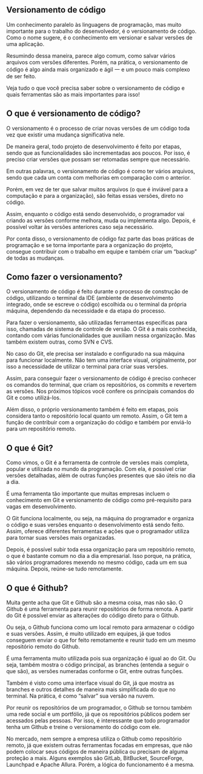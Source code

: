 ## Versionamento de código

Um conhecimento paralelo às linguagens de programação, mas muito importante para o trabalho do desenvolvedor, é o versionamento de código. Como o nome sugere, é o conhecimento em versionar e salvar versões de uma aplicação. 

Resumindo dessa maneira, parece algo comum, como salvar vários arquivos com versões diferentes. Porém, na prática, o versionamento de código é algo ainda mais organizado e ágil 一 e um pouco mais complexo de ser feito. 

Veja tudo o que você precisa saber sobre o versionamento de código e quais ferramentas são as mais importantes para isso! 

## O que é versionamento de código?

O versionamento é o processo de criar novas versões de um código toda vez que existir uma mudança significativa nele.

De maneira geral, todo projeto de desenvolvimento é feito por etapas, sendo que as funcionalidades são incrementadas aos poucos. Por isso, é preciso criar versões que possam ser retomadas sempre que necessário. 

Em outras palavras, o versionamento de código é como ter vários arquivos, sendo que cada um conta com melhorias em comparação com o anterior. 

Porém, em vez de ter que salvar muitos arquivos (o que é inviável para a computação e para a organização), são feitas essas versões, direto no código.  

Assim, enquanto o código está sendo desenvolvido, o programador vai criando as versões conforme melhora, muda ou implementa algo. Depois, é possível voltar às versões anteriores caso seja necessário. 

Por conta disso, o versionamento de código faz parte das boas práticas de programação e se torna importante para a organização do projeto, consegue contribuir com o trabalho em equipe e também criar um “backup” de todas as mudanças. 

## Como fazer o versionamento?

O versionamento de código é feito durante o processo de construção de código, utilizando o terminal da IDE (ambiente de desenvolvimento integrado, onde se escreve o código) escolhida ou o terminal da própria máquina, dependendo da necessidade e da etapa do processo. 

Para fazer o versionamento, são utilizadas ferramentas específicas para isso, chamadas de sistema de controle de versão. O Git é a mais conhecida, contando com várias funcionalidades que auxiliam nessa organização. Mas também existem outras, como SVN e CVS.  

No caso do Git, ele precisa ser instalado e configurado na sua máquina para funcionar localmente. Não tem uma interface visual, originalmente, por isso a necessidade de utilizar o terminal para criar suas versões.  

Assim, para conseguir fazer o versionamento de código é preciso conhecer os comandos do terminal, que criam os repositórios, os commits e revertem as versões. Nos próximos tópicos você confere os principais comandos do Git e como utilizá-los.  

Além disso, o próprio versionamento também é feito em etapas, pois considera tanto o repositório local quanto um remoto. Assim, o Git tem a função de contribuir com a organização do código e também por enviá-lo para um repositório remoto.  

## O que é Git?

Como vimos, o Git é a ferramenta de controle de versões mais completa, popular e utilizada no mundo da programação. Com ela, é possível criar versões detalhadas, além de outras funções presentes que são úteis no dia a dia. 

É uma ferramenta tão importante que muitas empresas incluem o conhecimento em Git e versionamento de código como pré-requisito para vagas em desenvolvimento. 

O Git funciona localmente, ou seja, na máquina do programador e organiza o código e suas versões enquanto o desenvolvimento está sendo feito. Assim, oferece diferentes ferramentas e ações que o programador utiliza para tornar suas versões mais organizadas.   

Depois, é possível subir toda essa organização para um repositório remoto, o que é bastante comum no dia a dia empresarial. Isso porque, na prática, são vários programadores mexendo no mesmo código, cada um em sua máquina. Depois, reúne-se tudo remotamente. 

## O que é Github?

Muita gente acha que Git e Github são a mesma coisa, mas não são. O Github é uma ferramenta para reunir repositórios de forma remota. A partir do Git é possível enviar as alterações do código direto para o Github. 

Ou seja, o Github funciona como um local remoto para armazenar o código e suas versões. Assim, é muito utilizado em equipes, já que todos conseguem enviar o que for feito remotamente e reunir tudo em um mesmo repositório remoto do Github. 

É uma ferramenta muito utilizada pois sua organização é igual ao do Git. Ou seja, também mostra o código principal, as branches (entenda a seguir o que são), as versões numeradas conforme o Git, entre outras funções.  

Também é visto como uma interface visual do Git, já que mostra as branches e outros detalhes de maneira mais simplificada do que no terminal. Na prática, é como “salvar” sua versão na nuvem. 

Por reunir os repositórios de um programador, o Github se tornou também uma rede social e um portfólio, já que os repositórios públicos podem ser acessados pelas pessoas. Por isso, é interessante que todo programador tenha um Github e treine o versionamento do código com ele. 

No mercado, nem sempre a empresa utiliza o Github como repositório remoto, já que existem outras ferramentas focadas em empresas, que não podem colocar seus códigos de maneira pública ou precisam de alguma proteção a mais. Alguns exemplos são GitLab, BitBucket, SourceForge, Launchpad e Apache Allura. Porém, a lógica do funcionamento é a mesma.   
 
